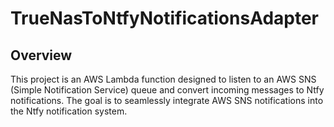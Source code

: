 # TrueNasToNtfyNotificationsAdapter

## Overview

This project is an AWS Lambda function designed to listen to an AWS SNS (Simple Notification Service) queue and convert incoming messages to Ntfy notifications. The goal is to seamlessly integrate AWS SNS notifications into the Ntfy notification system.
